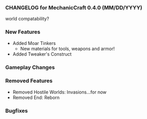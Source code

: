 ### CHANGELOG for MechanicCraft 0.4.0 (MM/DD/YYYY)

world compatability?

### New Features

- Added Moar Tinkers
  - New materials for tools, weapons and armor!
- Added Tweaker's Construct


### Gameplay Changes

### Removed Features

- Removed Hostile Worlds: Invasions...for now
- Removed End: Reborn

### Bugfixes